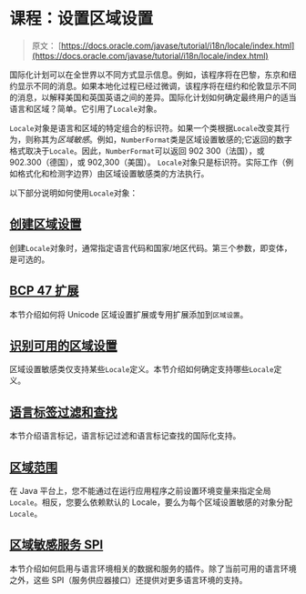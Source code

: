 # 课程：设置区域设置

> 原文： [https://docs.oracle.com/javase/tutorial/i18n/locale/index.html](https://docs.oracle.com/javase/tutorial/i18n/locale/index.html)

国际化计划可以在全世界以不同方式显示信息。例如，该程序将在巴黎，东京和纽约显示不同的消息。如果本地化过程已经过微调，该程序将在纽约和伦敦显示不同的消息，以解释美国和英国英语之间的差异。国际化计划如何确定最终用户的适当语言和区域？简单。它引用了`Locale`对象。

`Locale`对象是语言和区域的特定组合的标识符。如果一个类根据`Locale`改变其行为，则称其为*区域敏感*。例如，`NumberFormat`类是区域设置敏感的;它返回的数字格式取决于`Locale`。因此，`NumberFormat`可以返回 902 300（法国），或 902.300（德国），或 902,300（美国）。 `Locale`对象只是标识符。实际工作（例如格式化和检测字边界）由区域设置敏感类的方法执行。

以下部分说明如何使用`Locale`对象：

## [创建区域设置](create.html)

创建`Locale`对象时，通常指定语言代码和国家/地区代码。第三个参数，即变体，是可选的。

## [BCP 47 扩展](extensions.html)

本节介绍如何将 Unicode 区域设置扩展或专用扩展添加到`区域设置`。

## [识别可用的区域设置](identify.html)

区域设置敏感类仅支持某些`Locale`定义。本节介绍如何确定支持哪些`Locale`定义。

## [语言标签过滤和查找](matching.html)

本节介绍语言标记，语言标记过滤和语言标记查找的国际化支持。

## [区域范围](scope.html)

在 Java 平台上，您不能通过在运行应用程序之前设置环境变量来指定全局`Locale`。相反，您要么依赖默认的 Locale，要么为每个区域设置敏感的对象分配`Locale`。

## [区域敏感服务 SPI](services.html)

本节介绍如何启用与语言环境相关的数据和服务的插件。除了当前可用的语言环境之外，这些 SPI（服务供应器接口）还提供对更多语言环境的支持。